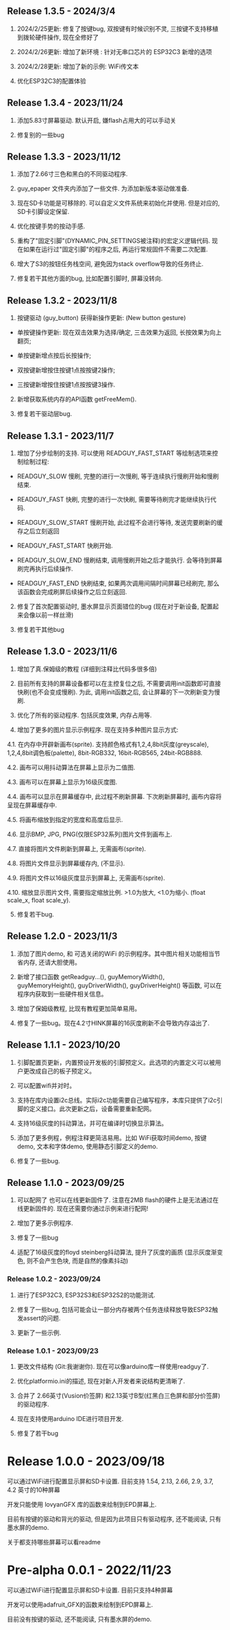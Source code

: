 ## Release 1.3.5 - 2024/3/4

1. 2024/2/25更新: 修复了按键bug, 双按键有时候识别不灵, 三按键不支持移植到拨轮硬件操作, 现在全修好了

2. 2024/2/26更新: 增加了新环境 : 针对无串口芯片的 ESP32C3 新增的选项

3. 2024/2/28更新: 增加了新的示例: WiFi传文本

4. 优化ESP32C3的配置体验

## Release 1.3.4 - 2023/11/24

1. 添加5.83寸屏幕驱动. 默认开启, 嫌flash占用大的可以手动关

2. 修复别的一些bug

## Release 1.3.3 - 2023/11/12

1. 添加了2.66寸三色和黑白的不同驱动程序.

2. guy_epaper 文件夹内添加了一些文件. 为添加新版本驱动做准备.

3. 现在SD卡功能是可移除的. 可以自定义文件系统来初始化并使用. 但是对应的, SD卡引脚设定保留.

4. 优化按键手势的按动手感.

5. 重构了"固定引脚"(DYNAMIC_PIN_SETTINGS被注释)的宏定义逻辑代码. 现在如果在运行过"固定引脚"的程序之后, 再运行常规固件不需要二次配置.

6. 增大了S3的按钮任务栈空间, 避免因为stack overflow导致的任务终止.

7. 修复若干其他方面的bug, 比如配置引脚时, 屏幕没转向.

## Release 1.3.2 - 2023/11/8

1. 按键驱动 (guy_button) 获得新操作更新: (New button gesture)
  
  - 单按键操作更新: 现在双击效果为选择/确定, 三击效果为返回, 长按效果为向上翻页;

  - 单按键新增点按后长按操作; 

  - 双按键新增按住按键1点按按键2操作;

  - 三按键新增按住按键1点按按键3操作.

2. 新增获取系统内存的API函数 getFreeMem().

3. 修复若干驱动层bug.

## Release 1.3.1 - 2023/11/7

1. 增加了分步绘制的支持. 可以使用 READGUY_FAST_START 等绘制选项来控制绘制过程:
  
  - READGUY_SLOW       慢刷, 完整的进行一次慢刷, 等于连续执行慢刷开始和慢刷结束.

  - READGUY_FAST       快刷, 完整的进行一次快刷, 需要等待刷完才能继续执行代码.

  - READGUY_SLOW_START 慢刷开始, 此过程不会进行等待, 发送完要刷新的缓存之后立刻返回

  - READGUY_FAST_START 快刷开始.

  - READGUY_SLOW_END   慢刷结束, 调用慢刷开始之后才能执行. 会等待到屏幕刷完再执行后续操作.

  - READGUY_FAST_END   快刷结束, 如果两次调用间隔时间屏幕已经刷完, 那么该函数会完成刷屏后续操作之后立刻返回.

2. 修复了首次配置驱动时, 墨水屏显示页面错位的bug (现在对于新设备, 配置起来会像以前一样丝滑)

3. 修复若干其他bug

## Release 1.3.0 - 2023/11/6

1. 增加了真.保姆级的教程 (详细到注释比代码多很多倍)

2. 目前所有支持的屏幕设备都可以在主控复位之后, 不需要调用init函数即可直接快刷(也不会变成慢刷). 为此, 调用init函数之后, 会让屏幕的下一次刷新变为慢刷.

3. 优化了所有的驱动程序. 包括灰度效果, 内存占用等.

4. 增加了更多的图片显示示例程序. 现在支持多种图片显示方式:

  4.1. 在内存中开辟新画布(sprite). 支持颜色格式有1,2,4,8bit灰度(greyscale), 1,2,4,8bit调色板(palette), 8bit-RGB332, 16bit-RGB565, 24bit-RGB888.

  4.2. 画布可以用抖动算法在屏幕上显示为二值图.
  
  4.3. 画布可以在屏幕上显示为16级灰度图.
  
  4.4. 画布可以显示在屏幕缓存中, 此过程不刷新屏幕. 下次刷新屏幕时, 画布内容将呈现在屏幕缓存中.

  4.5. 将画布缩放到指定的宽度和高度后显示.

  4.6. 显示BMP, JPG, PNG(仅限ESP32系列)图片文件到画布上.

  4.7. 直接将图片文件刷新到屏幕上, 无需画布(sprite).

  4.8. 将图片文件显示到屏幕缓存内, (不显示).

  4.9. 将图片文件以16级灰度显示到屏幕上, 无需画布(sprite).

  4.10. 缩放显示图片文件, 需要指定缩放比例. >1.0为放大, <1.0为缩小. (float scale_x, float scale_y).

5. 修复若干bug.

## Release 1.2.0 - 2023/11/3

1. 添加了图片demo, 和 可选关闭的WiFi 的示例程序。其中图片相关功能相当节省内存, 还请大胆使用。

2. 新增了接口函数 getReadguy...(), guyMemoryWidth(), guyMemoryHeight(), guyDriverWidth(), guyDriverHeight() 等函数, 可以在程序内获取到一些硬件相关信息。

3. 增加了保姆级教程, 比现有教程更加简单易用。

4. 修复了一些bug。现在4.2寸HINK屏幕的16灰度刷新不会导致内存溢出了.

## Release 1.1.1 - 2023/10/20

1. 引脚配置页更新，内置预设开发板的引脚预定义。此选项的内置定义可以被用户更改成自己的板子预定义。

2. 可以配置wifi并对时。

3. 支持在库内设置i2c总线。实际i2c功能需要自己编写程序，本库只提供了i2c引脚的定义接口。此次更新之后，设备需要重新配网。

4. 支持16级灰度的抖动算法，并可在编译时切换显示算法。

5. 添加了更多例程，例程注释更简洁易用。比如 WiFi获取时间demo, 按键demo, 文本和字体demo, 使用静态引脚定义的demo.

6. 修复了一些bug.

## Release 1.1.0 - 2023/09/25

1. 可以配网了 也可以在线更新固件了. 注意在2MB flash的硬件上是无法通过在线更新固件的. 现在还需要你通过示例来进行配网!

2. 增加了更多示例程序.

3. 修复了一些bug

4. 适配了16级灰度的floyd steinberg抖动算法, 提升了灰度的画质 (显示灰度渐变色, 则不会产生色块, 而是自然的像素抖动)

### Release 1.0.2 - 2023/09/24

1. 进行了ESP32C3, ESP32S3和ESP32S2的功能测试.

2. 修复了一些bug, 包括可能会让一部分内存被两个任务连续释放导致ESP32触发assert的问题.

3. 更新了一些示例.

### Release 1.0.1 - 2023/09/23

1. 更改文件结构 (Git:我谢谢你). 现在可以像arduino库一样使用readguy了.

2. 优化platformio.ini的描述, 现在对新人开发者来说结构更清晰了.

3. 合并了 2.66英寸(Vusion价签屏) 和2.13英寸B型(红黑白三色屏和部分价签屏) 的驱动程序.

4. 现在支持使用arduino IDE进行项目开发.

5. 修复了若干bug

# Release 1.0.0 - 2023/09/18

可以通过WiFi进行配置显示屏和SD卡设置. 目前支持 1.54, 2.13, 2.66, 2.9, 3.7, 4.2 英寸的10种屏幕

开发只能使用 lovyanGFX 库的函数来绘制到EPD屏幕上.

目前有按键的驱动和背光的驱动, 但是因为此项目只有驱动程序, 还不能阅读, 只有墨水屏的demo.

关于都支持哪些屏幕可以看readme

# Pre-alpha 0.0.1 - 2022/11/23

可以通过WiFi进行配置显示屏和SD卡设置. 目前只支持4种屏幕

开发可以使用adafruit_GFX的函数来绘制到EPD屏幕上.

目前没有按键的驱动, 还不能阅读, 只有墨水屏的demo.
